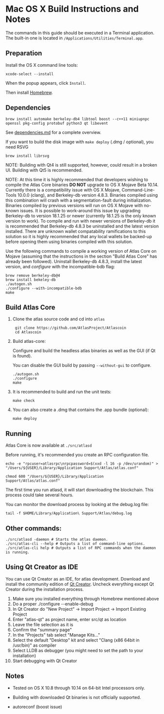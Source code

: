 Mac OS X Build Instructions and Notes
====================================
The commands in this guide should be executed in a Terminal application.
The built-in one is located in `/Applications/Utilities/Terminal.app`.

Preparation
-----------
Install the OS X command line tools:

`xcode-select --install`

When the popup appears, click `Install`.

Then install [Homebrew](https://brew.sh).

Dependencies
----------------------

    brew install automake berkeley-db4 libtool boost --c++11 miniupnpc openssl pkg-config protobuf python3 qt libevent

See [dependencies.md](dependencies.md) for a complete overview.

If you want to build the disk image with `make deploy` (.dmg / optional), you need RSVG

    brew install librsvg

NOTE: Building with Qt4 is still supported, however, could result in a broken UI. Building with Qt5 is recommended.

NOTE: At this time it is highly recommended that developers wishing to compile the Atlas Core binaries **DO NOT** upgrade to 
OS X Mojave Beta 10.14.  Currently there is a compatibility issue with OS X Mojave, Command-Line-Tools 10.0.0 (clang), and 
Berkeley-db version 4.8.3.  Binaries compiled using this combination will crash with a segmentation-fault during initialization. 
Binaries compiled by previous versions will run on OS X Mojave with no-known issues.  It is possible to work-around this issue by 
upgrading Berkeley-db to version 18.1.25 or newer (currently 18.1.25 is the only known version to work).  To compile and run with 
newer versions of Berkeley-db it is recommended that Berkeley-db 4.8.3 be uninstalled and the latest version installed.  There are 
unknown wallet compatability ramifications to this solution so it is highly recommended that any local wallets be backed-up before
opening them using binaries compiled with this solution.

Use the following commands to compile a working version of Atlas Core on Mojave (assuming that the instructions in the section "Build 
Atlas Core" has already been followed).  Uninstall Berkeley-db 4.8.3, install the latest version, and _configure_ with the 
incompatible-bdb flag:

    brew remove berkeley-db@4
    brew install bekeley-db
    ./autogen.sh
    ./configure --with-incompatible-bdb
    make


Build Atlas Core
------------------------

1. Clone the atlas source code and cd into `atlas`

        git clone https://github.com/AtlasProject/Atlascoin
        cd Atlascoin

2.  Build atlas-core:

    Configure and build the headless atlas binaries as well as the GUI (if Qt is found).

    You can disable the GUI build by passing `--without-gui` to configure.

        ./autogen.sh
        ./configure
        make

3.  It is recommended to build and run the unit tests:

        make check

4.  You can also create a .dmg that contains the .app bundle (optional):

        make deploy

Running
-------

Atlas Core is now available at `./src/atlasd`

Before running, it's recommended you create an RPC configuration file.

    echo -e "rpcuser=atlasrpc\nrpcpassword=$(xxd -l 16 -p /dev/urandom)" > "/Users/${USER}/Library/Application Support/Atlas/atlas.conf"

    chmod 600 "/Users/${USER}/Library/Application Support/Atlas/atlas.conf"

The first time you run atlasd, it will start downloading the blockchain. This process could take several hours.

You can monitor the download process by looking at the debug.log file:

    tail -f $HOME/Library/Application\ Support/Atlas/debug.log

Other commands:
-------

    ./src/atlasd -daemon # Starts the atlas daemon.
    ./src/atlas-cli --help # Outputs a list of command-line options.
    ./src/atlas-cli help # Outputs a list of RPC commands when the daemon is running.

Using Qt Creator as IDE
------------------------
You can use Qt Creator as an IDE, for atlas development.
Download and install the community edition of [Qt Creator](https://www.qt.io/download/).
Uncheck everything except Qt Creator during the installation process.

1. Make sure you installed everything through Homebrew mentioned above
2. Do a proper ./configure --enable-debug
3. In Qt Creator do "New Project" -> Import Project -> Import Existing Project
4. Enter "atlas-qt" as project name, enter src/qt as location
5. Leave the file selection as it is
6. Confirm the "summary page"
7. In the "Projects" tab select "Manage Kits..."
8. Select the default "Desktop" kit and select "Clang (x86 64bit in /usr/bin)" as compiler
9. Select LLDB as debugger (you might need to set the path to your installation)
10. Start debugging with Qt Creator

Notes
-----

* Tested on OS X 10.8 through 10.14 on 64-bit Intel processors only.

* Building with downloaded Qt binaries is not officially supported. 

* autoreconf (boost issue)
